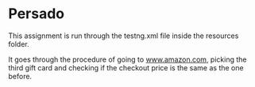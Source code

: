 # Persado

This assignment is run through the testng.xml file inside the resources folder.

It goes through the procedure of going to www.amazon.com, picking the third gift card and checking if the checkout price is the same as the one before.
